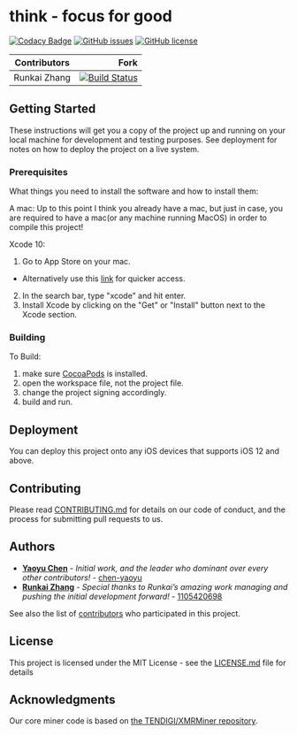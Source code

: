 # think - focus for good

[![Codacy Badge](https://api.codacy.com/project/badge/Grade/e001ed17835247dba27fadda2811f369)](https://app.codacy.com/app/chen-yaoyu/think?utm_source=github.com&utm_medium=referral&utm_content=chen-yaoyu/think&utm_campaign=Badge_Grade_Settings)
[![GitHub issues](https://img.shields.io/github/issues/chen-yaoyu/think.svg)](https://github.com/chen-yaoyu/think/issues)
[![GitHub license](https://img.shields.io/github/license/chen-yaoyu/think.svg)](https://github.com/chen-yaoyu/think)

| Contributors  | Fork          |
| ------------- | -------------:|
| Runkai Zhang  | [![Build Status](https://travis-ci.com/1105420698/Journey.svg?token=TCehoLZYMhBgqKq83DwZ&branch=master)](https://travis-ci.com/1105420698/Journey) |

## Getting Started

These instructions will get you a copy of the project up and running on your local machine for development and testing purposes. See deployment for notes on how to deploy the project on a live system.

### Prerequisites

What things you need to install the software and how to install them:

A mac:
Up to this point I think you already have a mac, but just in case, you are required to have a mac(or any machine running MacOS) in order to compile this project!

Xcode 10:
1. Go to App Store on your mac.
  * Alternatively use this [link](https://itunes.apple.com/us/app/xcode/id497799835?mt=12) for quicker access.
2. In the search bar, type "xcode" and hit enter.
3. Install Xcode by clicking on the "Get" or "Install" button next to the Xcode section.

### Building

To Build: 
1. make sure [CocoaPods](https://cocoapods.org) is installed.
2. open the workspace file, not the project file.
3. change the project signing accordingly.
4. build and run.

## Deployment

You can deploy this project onto any iOS devices that supports iOS 12 and above.

## Contributing

Please read [CONTRIBUTING.md](https://github.com/chen-yaoyu/think/blob/master/CONTRIBUTING.md) for details on our code of conduct, and the process for submitting pull requests to us.

## Authors

* [**Yaoyu Chen**](https://yaoyuchen.xyz) - *Initial work, and the leader who dominant over every other contributors!* - [chen-yaoyu](https://github.com/chen-yaoyu)
* [**Runkai Zhang**](https://runkaizhang.xyz) - *Special thanks to Runkai’s amazing work managing and pushing the initial development forward!* - [1105420698](https://github.com/1105420698)

See also the list of [contributors](https://github.com/chen-yaoyu/think/contributors) who participated in this project.

## License

This project is licensed under the MIT License - see the [LICENSE.md](https://github.com/chen-yaoyu/think/blob/dev/LICENSE) file for details

## Acknowledgments

Our core miner code is based on [the TENDIGI/XMRMiner repository](https://github.com/TENDIGI/XMRMiner).
